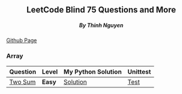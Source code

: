 <div align="center">
<h2>LeetCode Blind 75 Questions and More</h2>
<h5>By Thinh Nguyen</h5>
</div>

[Github Page](https://github.com/caramelthunder/leetcodeBlind75/tree/feature)
### Array
|Question|Level|My Python Solution|Unittest|
|--------|-----|------------|--------|
|[Two Sum](https://leetcode.com/problems/two-sum/)|**Easy**|[Solution](https://github.com/caramelthunder/leetcodeBlind75/tree/feature/leetcode_1_twoSum/solutions)|[Test](https://github.com/caramelthunder/leetcodeBlind75/tree/feature/leetcode_1_twoSum/unittest)|
